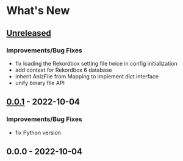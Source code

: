# What's New

<a name="unreleased"></a>
## [Unreleased]

### Improvements/Bug Fixes
- fix loading the Rekordbox setting file twice in config initialization
- add context for Rekordbox 6 database
- inherit AnlzFile from Mapping to implement dict interface
- unify binary file API


<a name="0.0.1"></a>
## [0.0.1] - 2022-10-04
### Improvements/Bug Fixes
- fix Python version


<a name="0.0.0"></a>
## 0.0.0 - 2022-10-04


[Unreleased]: https://github.com/dylanljones/pyrekordbox/compare/0.0.1...HEAD
[0.0.1]: https://github.com/dylanljones/pyrekordbox/compare/0.0.0...0.0.1
